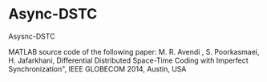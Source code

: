 # Async-DSTC
Asysnc-DSTC

MATLAB source code of the following paper:
M. R. Avendi , S. Poorkasmaei, H. Jafarkhani, Differential Distributed Space-Time Coding with Imperfect Synchronization", IEEE GLOBECOM 2014, Austin, USA
